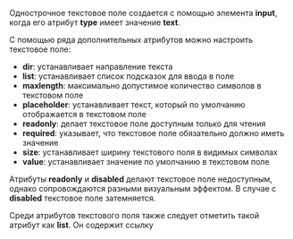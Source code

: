 Однострочное текстовое поле создается с помощью элемента **input**, когда его атрибут **type** имеет значение **text**.

С помощью ряда дополнительных атрибутов можно настроить текстовое поле:
- **dir**: устанавливает направление текста
- **list**: устанавливает список подсказок для ввода в поле
- **maxlength**: максимально допустимое количество символов в текстовом поле
- **placeholder**: устанавливает текст, который по умолчанию отображается в текстовом поле
- **readonly**: делает текстовое поле доступным только для чтения
- **required**: указывает, что текстовое поле обязательно должно иметь значение
- **size**: устанавливает ширину текстового поля в видимых символах
- **value**: устанавливает значение по умолчанию в текстовом поле

Атрибуты **readonly** и **disabled** делают текстовое поле недоступным, однако сопровождаются разными визуальным эффектом. В случае с **disabled** текстовое поле затемняется.

Среди атрибутов текстового поля также следует отметить такой атрибут как **list**. Он содержит ссылку 